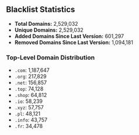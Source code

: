 ## Blacklist Statistics

- **Total Domains:** 2,529,032
- **Unique Domains:** 2,529,032
- **Added Domains Since Last Version:** 601,297
- **Removed Domains Since Last Version:** 1,094,181

### Top-Level Domain Distribution

-  `.com`: 1,187,647
-  `.org`: 217,829
-  `.net`: 156,857
-  `.top`: 74,128
-  `.shop`: 64,812
-  `.io`: 58,239
-  `.xyz`: 57,757
-  `.pl`: 48,121
-  `.info`: 43,757
-  `.fr`: 34,478
